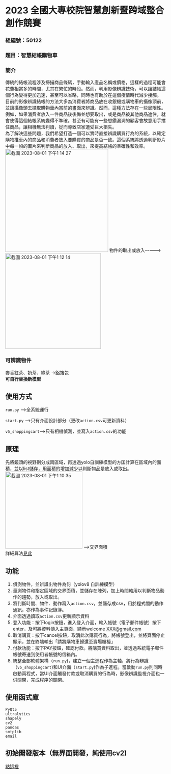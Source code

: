 # 2023 全國大專校院智慧創新暨跨域整合創作競賽
### 組編號：50122  
### 題目：智慧結帳購物車  
### 簡介
傳統的結帳流程涉及掃描商品條碼，手動輸入產品名稱或價格，這樣的過程可能會花費相當多的時間，尤其在繁忙的時段。然而，利用影像辨識技術，可以讓結帳這個行為變得更加迅速，甚至可以省略，同時也有助於在這個疫情時代減少接觸。  
目前的影像辨識結帳的方法大多為消費者將商品放在收銀機或購物車的攝像頭前，並讓攝像頭去擷取購物車內當前的畫面來辨識。然而，這種方法存在一些局限性。例如，如果消費者放入一件商品後後悔並想要取出，或是商品被其他商品遮住，就會使得這個結帳系統變得不準確。甚至有可能有一些想鑽漏洞的顧客會故意用手擋住商品，讓相機無法判讀，從而導致店家遭受巨大損失。  
為了解決這些問題，我們希望打造一個可以實時直接辨識購買行為的系統，以確定購物推車內的商品和消費者放入要購買的商品是否一致。這個系統將透過判斷影片中每一幀的圖片來判斷商品的放入、取出，來提高結帳的準確性和效率。   
<img width="323" alt="截圖 2023-08-01 下午1 14 27" src="https://github.com/109810022/2023_innovatated_race/assets/100888502/c912f9cd-b25b-4df9-85f1-a1831b7d7c61"> 物件的取出或放入----->
<img width="300" alt="截圖 2023-08-01 下午1 12 14" src="https://github.com/109810022/2023_innovatated_race/assets/100888502/c09f407f-3bfd-4928-83fc-96b418ae38d2">


### 可辨識物件
麥香紅茶、奶茶、綠茶 ->鋁箔包  
**可自行替換新模型**
## 使用方式
```run.py``` -->全系統運行  
  
```start.py``` -->只有介面設計部分（更改```action.csv```可更新資料）  
  
```v5_shoppingcart```-->只有相機偵測，並寫入```action.csv```的功能  

## 原理
先將鏡頭的視野劃分成兩區域，再透過yolo自訓練模型的方匡計算在區域內的面積，並以list儲存，用面積的增加減少以判斷物品是放入或取出。  
<img width="242" alt="截圖 2023-08-01 下午1 10 35" src="https://github.com/109810022/2023_innovatated_race/assets/100888502/7b06d75f-a90d-46ba-8981-cb40f50c1643"> -->交界面積  
詳細算法[見此](https://github.com/109810022/2023_innovated_race/blob/main/background_algorithm.md)
## 功能
1. 偵測物件，並辨識出物件為何（yolov8 自訓練模型）
2. 量測物件和指定區域的交界面積，並儲存在陣列，加上時間軸用以判斷物品動作的趨勢，放入或取出。
3. 將判斷時間、物件、動作寫入```action.csv```，並儲存成csv，用於程式間的動作通訊，亦作為事件記錄簿。
4. 介面透過讀取```action.csv```更新顯示資料
5. 登入功能：按下login按鈕，進入登入介面，輸入帳號（電子郵件帳號）按下enter，及可將資料傳入主頁面，顯示welcome XXX@gmail.com
6. 取消購買：按下cancel按鈕，取消此次購買行為，將帳號登出，並將頁面停止顯示，並在終端輸出「請將購物車歸還至賣場櫃檯」
7. 付款功能：按下PAY按鈕，確認付款。將購買資料取出，並透過系統電子郵件帳號寄送到使用者帳號的信箱內。
8. 統整全部軟體架構（```run.py```)，建立一個主進程作為主軸，將行為辨識（```v5_shoppingcart```)和UI介面（```start.py```)作為子進程。當啟動```run.py```則同時啟動兩程式，當UI介面觸發付款或取消購買的行為時，影像辨識監視介面也一併關閉，完成程序的關閉。
## 使用函式庫
```
PyQt5  
ultralytics  
shapely
cv2  
pandas
smtplib
email
```
## 初始開發版本（無界面開發，純使用cv2)
[點這裡](https://github.com/109810022/AI_ntut)







